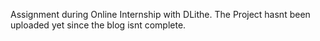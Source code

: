 Assignment during Online Internship with DLithe. The Project hasnt been uploaded yet since the blog isnt complete.
